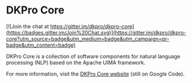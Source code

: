 # DKPro Core

[![Join the chat at https://gitter.im/dkpro/dkpro-core](https://badges.gitter.im/Join%20Chat.svg)](https://gitter.im/dkpro/dkpro-core?utm_source=badge&utm_medium=badge&utm_campaign=pr-badge&utm_content=badge)

DKPro Core is a collection of software components for natural language processing (NLP) based on the
Apache UIMA framework.

For more information, visit the [DKPro Core website](https://code.google.com/p/dkpro-core-asl/)
(still on Google Code).